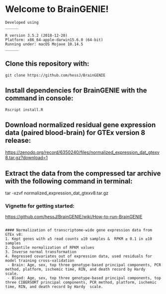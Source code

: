 # Welcome to BrainGENIE!

``` 
Developed using
______ 

R version 3.5.2 (2018-12-20)
Platform: x86_64-apple-darwin15.6.0 (64-bit)
Running under: macOS Mojave 10.14.5
______
```

## Clone this repository with:
`git clone https://github.com/hessJ/BrainGENIE`

## Install dependencies for BrainGENIE with the command in console:
`Rscript install.R`

## Download normalized residual gene expression data (paired blood-brain) for GTEx version 8 release:
https://zenodo.org/record/6350240/files/normalized_expression_dat_gtexv8.tar.gz?download=1

## Extract the data from the compressed tar archive with the following command in terminal:
tar -xzvf normalized_expression_dat_gtexv8.tar.gz

### Vignette for getting started:
https://github.com/hessJ/BrainGENIE/wiki/How-to-run-BrainGENIE

```

#### Normalization of transcriptome-wide gene expression data from GTEx v8:
1. Kept genes with ≥5 read counts ≥10 samples &  RPKM ≥ 0.1 in ≥10 samples
2. Quantile normalization of RPKM values
3. Inverse normal transformation
4. Regressed covariates out of expression data, used residuals for model training cross-validation
 - Brain: Age, sex, top three genotype-based principal components, PCR method, platform, ischemic time, RIN, and death record by Hardy  scale.
 - Blood: Age, sex, top three genotype-based principal components, top three CIBERSORT principal components, PCR method, platform, ischemic time, RIN, and death record by Hardy  scale.

 
